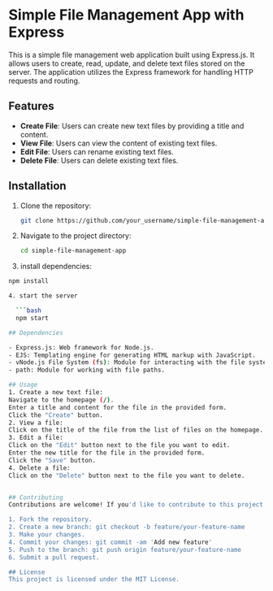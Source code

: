# Simple File Management App with Express

This is a simple file management web application built using Express.js. It allows users to create, read, update, and delete text files stored on the server. The application utilizes the Express framework for handling HTTP requests and routing.

## Features

- **Create File**: Users can create new text files by providing a title and content.
- **View File**: Users can view the content of existing text files.
- **Edit File**: Users can rename existing text files.
- **Delete File**: Users can delete existing text files.

## Installation

1. Clone the repository:

   ```bash
   git clone https://github.com/your_username/simple-file-management-app.git

2. Navigate to the project directory:

   ```bash
   cd simple-file-management-app

3. install dependencies:

  ```bash
  npm install

4. start the server

    ```bash
    npm start

## Dependencies

- Express.js: Web framework for Node.js.
- EJS: Templating engine for generating HTML markup with JavaScript.
- vNode.js File System (fs): Module for interacting with the file system.
- path: Module for working with file paths.

## Usage
1. Create a new text file:
Navigate to the homepage (/).
Enter a title and content for the file in the provided form.
Click the "Create" button.
2. View a file:
Click on the title of the file from the list of files on the homepage.
3. Edit a file:
Click on the "Edit" button next to the file you want to edit.
Enter the new title for the file in the provided form.
Click the "Save" button.
4. Delete a file:
Click on the "Delete" button next to the file you want to delete.


## Contributing
Contributions are welcome! If you'd like to contribute to this project, please follow the standard GitHub workflow:

1. Fork the repository.
2. Create a new branch: git checkout -b feature/your-feature-name
3. Make your changes.
4. Commit your changes: git commit -am 'Add new feature'
5. Push to the branch: git push origin feature/your-feature-name
6. Submit a pull request.

## License
This project is licensed under the MIT License.